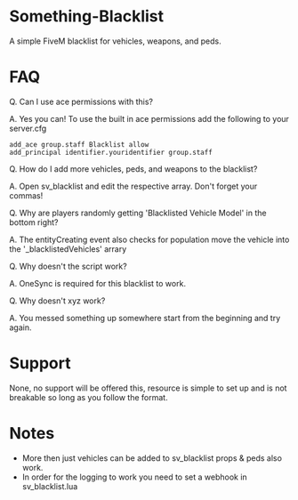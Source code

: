# Something-Blacklist
A simple FiveM blacklist for vehicles, weapons, and peds.

# FAQ

Q. Can I use ace permissions with this?

A. Yes you can! To use the built in ace permissions add the following to your server.cfg

```
add_ace group.staff Blacklist allow
add_principal identifier.youridentifier group.staff
```
Q. How do I add more vehicles, peds, and weapons to the blacklist?

A. Open sv_blacklist and edit the respective array. Don't forget your commas!

Q. Why are players randomly getting 'Blacklisted Vehicle Model' in the bottom right?

A. The entityCreating event also checks for population move the vehicle into the '_blacklistedVehicles' arrary 

Q. Why doesn't the script work?

A. OneSync is required for this blacklist to work.

Q. Why doesn't xyz work?

A. You messed something up somewhere start from the beginning and try again.

# Support
None, no support will be offered this, resource is simple to set up and is not breakable so long as you follow the format.

# Notes
- More then just vehicles can be added to sv_blacklist props & peds also work.
- In order for the logging to work you need to set a webhook in sv_blacklist.lua
